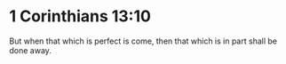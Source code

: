 # 1 Corinthians 13:10

But when that which is perfect is come, then that which is in part shall be done away.
